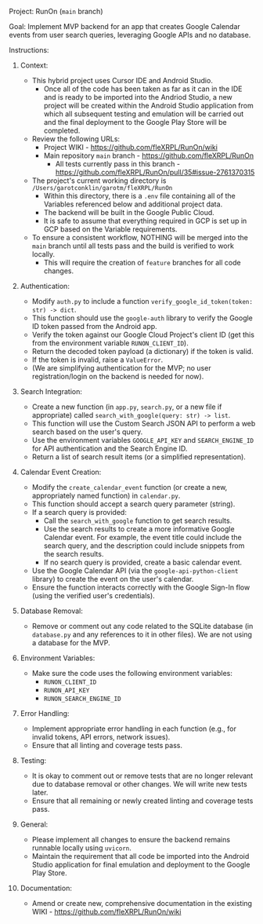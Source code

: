 Project: RunOn (`main` branch)

Goal: Implement MVP backend for an app that creates Google Calendar events from user search queries, leveraging Google APIs and no database.

Instructions:

1.  Context:
    *   This hybrid project uses Cursor IDE and Android Studio.
        *   Once all of the code has been taken as far as it can in the IDE and is ready to be imported into the Andriod Studio, a new project will be created within the Android Studio application from which all subsequent testing and emulation will be carried out and the final deployment to the Google Play Store will be completed.
    *   Review the following URLs:
        * Project WIKI - https://github.com/fleXRPL/RunOn/wiki
        *   Main repository `main` branch - https://github.com/fleXRPL/RunOn
            *   All tests currently pass in this branch - https://github.com/fleXRPL/RunOn/pull/35#issue-2761370315
    *   The project's current working directory is `/Users/garotconklin/garotm/fleXRPL/RunOn`
        *   Within this directory, there is a `.env` file containing all of the Variables referenced below and additional project data.
        *   The backend will be built in the Google Public Cloud.
        *   It is safe to assume that everything required in GCP is set up in GCP based on the Variable requirements.
    *   To ensure a consistent workflow, NOTHING will be merged into the `main` branch until all tests pass and the build is verified to work locally.
        *   This will require the creation of `feature` branches for all code changes.
     
2.  Authentication:
    *   Modify `auth.py` to include a function `verify_google_id_token(token: str) -> dict`.
    *   This function should use the `google-auth` library to verify the Google ID token passed from the Android app.
    *   Verify the token against our Google Cloud Project's client ID (get this from the environment variable `RUNON_CLIENT_ID`).
    *   Return the decoded token payload (a dictionary) if the token is valid.
    *   If the token is invalid, raise a `ValueError`.
    *   (We are simplifying authentication for the MVP; no user registration/login on the backend is needed for now).

3.  Search Integration:
    *   Create a new function (in `app.py`, `search.py`, or a new file if appropriate) called `search_with_google(query: str) -> list`.
    *   This function will use the Custom Search JSON API to perform a web search based on the user's query.
    *   Use the environment variables `GOOGLE_API_KEY` and `SEARCH_ENGINE_ID` for API authentication and the Search Engine ID.
    *   Return a list of search result items (or a simplified representation).

4.  Calendar Event Creation:
    *   Modify the `create_calendar_event` function (or create a new, appropriately named function) in `calendar.py`.
    *   This function should accept a search query parameter (string).
    *   If a search query is provided:
        *   Call the `search_with_google` function to get search results.
        *   Use the search results to create a more informative Google Calendar event. For example, the event title could include the search query, and the description could include snippets from the search results.
        *   If no search query is provided, create a basic calendar event.
    *   Use the Google Calendar API (via the `google-api-python-client` library) to create the event on the user's calendar.
    *   Ensure the function interacts correctly with the Google Sign-In flow (using the verified user's credentials).

5.  Database Removal:
    *   Remove or comment out any code related to the SQLite database (in `database.py` and any references to it in other files). We are not using a database for the MVP.

6.  Environment Variables:
    *   Make sure the code uses the following environment variables:
        *   `RUNON_CLIENT_ID`
        *   `RUNON_API_KEY`
        *   `RUNON_SEARCH_ENGINE_ID`

7.  Error Handling:
    *   Implement appropriate error handling in each function (e.g., for invalid tokens, API errors, network issues).
    *   Ensure that all linting and coverage tests pass.

8.  Testing:
    *   It is okay to comment out or remove tests that are no longer relevant due to database removal or other changes. We will write new tests later.
    *   Ensure that all remaining or newly created linting and coverage tests pass.

9.  General:
    *   Please implement all changes to ensure the backend remains runnable locally using `uvicorn`.
    *   Maintain the requirement that all code be imported into the Android Studio application for final emulation and deployment to the Google Play Store.
   
10.  Documentation:
     *  Amend or create new, comprehensive documentation in the existing WIKI - https://github.com/fleXRPL/RunOn/wiki

